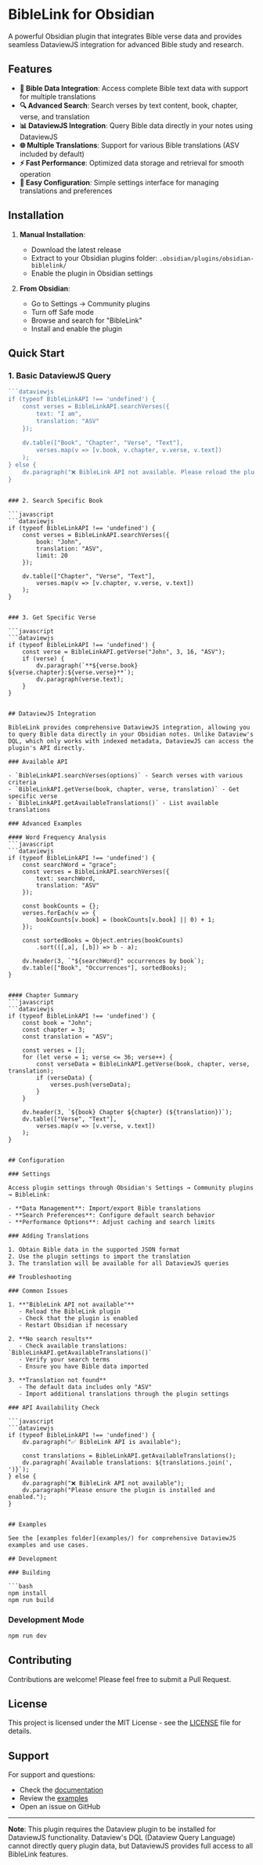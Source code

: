 # BibleLink for Obsidian

A powerful Obsidian plugin that integrates Bible verse data and provides seamless DataviewJS integration for advanced Bible study and research.

## Features

- **📖 Bible Data Integration**: Access complete Bible text data with support for multiple translations
- **🔍 Advanced Search**: Search verses by text content, book, chapter, verse, and translation
- **📊 DataviewJS Integration**: Query Bible data directly in your notes using DataviewJS
- **🌐 Multiple Translations**: Support for various Bible translations (ASV included by default)
- **⚡ Fast Performance**: Optimized data storage and retrieval for smooth operation
- **🔧 Easy Configuration**: Simple settings interface for managing translations and preferences

## Installation

1. **Manual Installation**:
   - Download the latest release
   - Extract to your Obsidian plugins folder: `.obsidian/plugins/obsidian-biblelink/`
   - Enable the plugin in Obsidian settings

2. **From Obsidian**:
   - Go to Settings → Community plugins
   - Turn off Safe mode
   - Browse and search for "BibleLink"
   - Install and enable the plugin

## Quick Start

### 1. Basic DataviewJS Query

```javascript
```dataviewjs
if (typeof BibleLinkAPI !== 'undefined') {
    const verses = BibleLinkAPI.searchVerses({
        text: "I am",
        translation: "ASV"
    });
    
    dv.table(["Book", "Chapter", "Verse", "Text"], 
        verses.map(v => [v.book, v.chapter, v.verse, v.text])
    );
} else {
    dv.paragraph("❌ BibleLink API not available. Please reload the plugin.");
}
```
```

### 2. Search Specific Book

```javascript
```dataviewjs
if (typeof BibleLinkAPI !== 'undefined') {
    const verses = BibleLinkAPI.searchVerses({
        book: "John",
        translation: "ASV",
        limit: 20
    });
    
    dv.table(["Chapter", "Verse", "Text"], 
        verses.map(v => [v.chapter, v.verse, v.text])
    );
}
```
```

### 3. Get Specific Verse

```javascript
```dataviewjs
if (typeof BibleLinkAPI !== 'undefined') {
    const verse = BibleLinkAPI.getVerse("John", 3, 16, "ASV");
    if (verse) {
        dv.paragraph(`**${verse.book} ${verse.chapter}:${verse.verse}**`);
        dv.paragraph(verse.text);
    }
}
```
```

## DataviewJS Integration

BibleLink provides comprehensive DataviewJS integration, allowing you to query Bible data directly in your Obsidian notes. Unlike Dataview's DQL, which only works with indexed metadata, DataviewJS can access the plugin's API directly.

### Available API

- `BibleLinkAPI.searchVerses(options)` - Search verses with various criteria
- `BibleLinkAPI.getVerse(book, chapter, verse, translation)` - Get specific verse
- `BibleLinkAPI.getAvailableTranslations()` - List available translations

### Advanced Examples

#### Word Frequency Analysis
```javascript
```dataviewjs
if (typeof BibleLinkAPI !== 'undefined') {
    const searchWord = "grace";
    const verses = BibleLinkAPI.searchVerses({
        text: searchWord,
        translation: "ASV"
    });
    
    const bookCounts = {};
    verses.forEach(v => {
        bookCounts[v.book] = (bookCounts[v.book] || 0) + 1;
    });
    
    const sortedBooks = Object.entries(bookCounts)
        .sort(([,a], [,b]) => b - a);
    
    dv.header(3, `"${searchWord}" occurrences by book`);
    dv.table(["Book", "Occurrences"], sortedBooks);
}
```
```

#### Chapter Summary
```javascript
```dataviewjs
if (typeof BibleLinkAPI !== 'undefined') {
    const book = "John";
    const chapter = 3;
    const translation = "ASV";
    
    const verses = [];
    for (let verse = 1; verse <= 36; verse++) {
        const verseData = BibleLinkAPI.getVerse(book, chapter, verse, translation);
        if (verseData) {
            verses.push(verseData);
        }
    }
    
    dv.header(3, `${book} Chapter ${chapter} (${translation})`);
    dv.table(["Verse", "Text"], 
        verses.map(v => [v.verse, v.text])
    );
}
```
```

## Configuration

### Settings

Access plugin settings through Obsidian's Settings → Community plugins → BibleLink:

- **Data Management**: Import/export Bible translations
- **Search Preferences**: Configure default search behavior
- **Performance Options**: Adjust caching and search limits

### Adding Translations

1. Obtain Bible data in the supported JSON format
2. Use the plugin settings to import the translation
3. The translation will be available for all DataviewJS queries

## Troubleshooting

### Common Issues

1. **"BibleLink API not available"**
   - Reload the BibleLink plugin
   - Check that the plugin is enabled
   - Restart Obsidian if necessary

2. **No search results**
   - Check available translations: `BibleLinkAPI.getAvailableTranslations()`
   - Verify your search terms
   - Ensure you have Bible data imported

3. **Translation not found**
   - The default data includes only "ASV"
   - Import additional translations through the plugin settings

### API Availability Check

```javascript
```dataviewjs
if (typeof BibleLinkAPI !== 'undefined') {
    dv.paragraph("✅ BibleLink API is available");
    
    const translations = BibleLinkAPI.getAvailableTranslations();
    dv.paragraph(`Available translations: ${translations.join(', ')}`);
} else {
    dv.paragraph("❌ BibleLink API not available");
    dv.paragraph("Please ensure the plugin is installed and enabled.");
}
```
```

## Examples

See the [examples folder](examples/) for comprehensive DataviewJS examples and use cases.

## Development

### Building

```bash
npm install
npm run build
```

### Development Mode

```bash
npm run dev
```

## Contributing

Contributions are welcome! Please feel free to submit a Pull Request.

## License

This project is licensed under the MIT License - see the [LICENSE](LICENSE) file for details.

## Support

For support and questions:
- Check the [documentation](DATAVIEW_INTEGRATION.md)
- Review the [examples](examples/)
- Open an issue on GitHub

---

**Note**: This plugin requires the Dataview plugin to be installed for DataviewJS functionality. Dataview's DQL (Dataview Query Language) cannot directly query plugin data, but DataviewJS provides full access to all BibleLink features. 